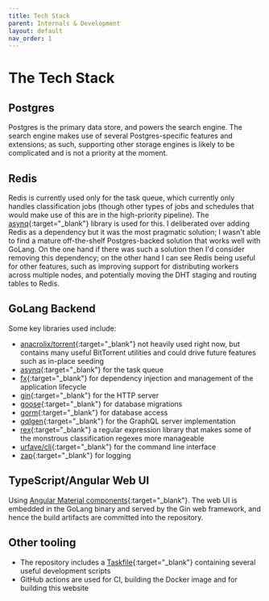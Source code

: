 ```yaml
---
title: Tech Stack
parent: Internals & Development
layout: default
nav_order: 1
---
```


# The Tech Stack

## Postgres

Postgres is the primary data store, and powers the search engine. The search engine makes use of several Postgres-specific features and extensions; as such, supporting other storage engines is likely to be complicated and is not a priority at the moment.

## Redis

Redis is currently used only for the task queue, which currently only handles classification jobs (though other types of jobs and schedules that would make use of this are in the high-priority pipeline). The [asynq](https://github.com/hibiken/asynq){:target="\_blank"} library is used for this. I deliberated over adding Redis as a dependency but it was the most pragmatic solution; I wasn't able to find a mature off-the-shelf Postgres-backed solution that works well with GoLang. On the one hand if there was such a solution then I'd consider removing this dependency; on the other hand I can see Redis being useful for other features, such as improving support for distributing workers across multiple nodes, and potentially moving the DHT staging and routing tables to Redis.

## GoLang Backend

Some key libraries used include:

- [anacrolix/torrent](github.com/anacrolix/torrent){:target="\_blank"} not heavily used right now, but contains many useful BitTorrent utilities and could drive future features such as in-place seeding
- [asynq](https://github.com/hibiken/asynq){:target="\_blank"} for the task queue
- [fx](https://uber-go.github.io/fx/){:target="\_blank"} for dependency injection and management of the application lifecycle
- [gin](https://gin-gonic.com/){:target="\_blank"} for the HTTP server
- [goose](https://pressly.github.io/goose/){:target="\_blank"} for database migrations
- [gorm](https://gorm.io/){:target="\_blank"} for database access
- [gqlgen](https://gqlgen.com/){:target="\_blank"} for the GraphQL server implementation
- [rex](https://github.com/hedhyw/rex){:target="\_blank"} a regular expression library that makes some of the monstrous classification regexes more manageable
- [urfave/cli](https://cli.urfave.org/){:target="\_blank"} for the command line interface
- [zap](https://github.com/uber-go/zap){:target="\_blank"} for logging

## TypeScript/Angular Web UI

Using [Angular Material components](https://material.angular.io/){:target="\_blank"}. The web UI is embedded in the GoLang binary and served by the Gin web framework, and hence the build artifacts are committed into the repository.

## Other tooling

- The repository includes a [Taskfile](https://taskfile.dev/){:target="\_blank"} containing several useful development scripts
- GitHub actions are used for CI, building the Docker image and for building this website
